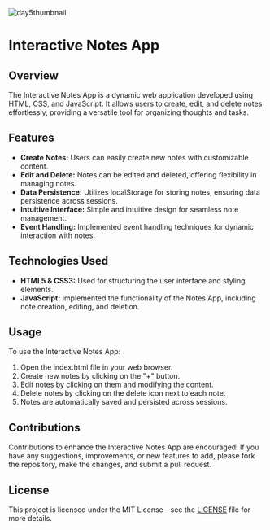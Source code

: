 ![day5thumbnail](https://github.com/the-PrafulDesai/Notes_app/assets/108045971/f976acfd-88a1-4c3c-8c99-3740bbe202a5)

# Interactive Notes App

## Overview
The Interactive Notes App is a dynamic web application developed using HTML, CSS, and JavaScript. It allows users to create, edit, and delete notes effortlessly, providing a versatile tool for organizing thoughts and tasks.

## Features
- **Create Notes:** Users can easily create new notes with customizable content.
- **Edit and Delete:** Notes can be edited and deleted, offering flexibility in managing notes.
- **Data Persistence:** Utilizes localStorage for storing notes, ensuring data persistence across sessions.
- **Intuitive Interface:** Simple and intuitive design for seamless note management.
- **Event Handling:** Implemented event handling techniques for dynamic interaction with notes.

## Technologies Used
- **HTML5 & CSS3:** Used for structuring the user interface and styling elements.
- **JavaScript:** Implemented the functionality of the Notes App, including note creation, editing, and deletion.

## Usage
To use the Interactive Notes App:
1. Open the index.html file in your web browser.
2. Create new notes by clicking on the "+" button.
3. Edit notes by clicking on them and modifying the content.
4. Delete notes by clicking on the delete icon next to each note.
5. Notes are automatically saved and persisted across sessions.

## Contributions
Contributions to enhance the Interactive Notes App are encouraged! If you have any suggestions, improvements, or new features to add, please fork the repository, make the changes, and submit a pull request.

## License
This project is licensed under the MIT License - see the [LICENSE](./LICENSE) file for more details.
